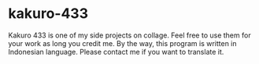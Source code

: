 # kakuro-433

Kakuro 433 is one of my side projects on collage. Feel free to use them for your work as long you credit me.
By the way, this program is written in Indonesian language. Please contact me if you want to translate it.
